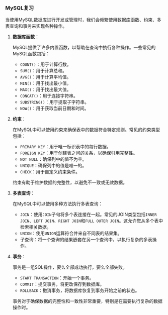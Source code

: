 ### MySQL复习

当使用MySQL数据库进行开发或管理时，我们会频繁使用数据库函数、约束、多表查询和事务来实现各种操作。

1. **数据库函数**：

   MySQL提供了许多内置函数，以帮助在查询中执行各种操作。一些常见的MySQL函数包括：

   - `COUNT()`：用于计算行数。
   - `SUM()`：用于计算总和。
   - `AVG()`：用于计算平均值。
   - `MIN()`：用于找出最小值。
   - `MAX()`：用于找出最大值。
   - `CONCAT()`：用于连接字符串。
   - `SUBSTRING()`：用于提取子字符串。
   - `NOW()`：用于获取当前日期和时间。

2. **约束**：

   在MySQL中可以使用约束来确保表中的数据符合特定规则。常见的约束类型包括：

   - `PRIMARY KEY`：用于唯一标识表中的每行数据。
   - `FOREIGN KEY`：用于创建表之间的关系，以确保引用完整性。
   - `NOT NULL`：确保列中的值不为空。
   - `UNIQUE`：确保列中的值是唯一的。
   - `CHECK`：用于自定义约束条件。

   约束有助于维护数据的完整性，以避免不一致或无效数据。

3. **多表查询**：

   在MySQL中可以使用多种方法执行多表查询：

   - `JOIN`：使用`JOIN`子句将多个表连接在一起。常见的JOIN类型包括`INNER JOIN`、`LEFT JOIN`、`RIGHT JOIN`和`FULL OUTER JOIN`。这允许您从多个表中检索相关数据。
   - `UNION`：使用`UNION`运算符合并来自不同表的结果集。
   - 子查询：将一个查询的结果嵌套在另一个查询中，以执行复杂的多表操作。

4. **事务**：

   事务是一组SQL操作，要么全部成功执行，要么全部失败。

   - `START TRANSACTION`：开始一个事务。
   - `COMMIT`：提交事务，将更改保存到数据库。
   - `ROLLBACK`：撤消事务，将数据库恢复到事务开始之前的状态。

   事务对于确保数据的完整性和一致性非常重要，特别是在需要执行复杂的数据操作时。